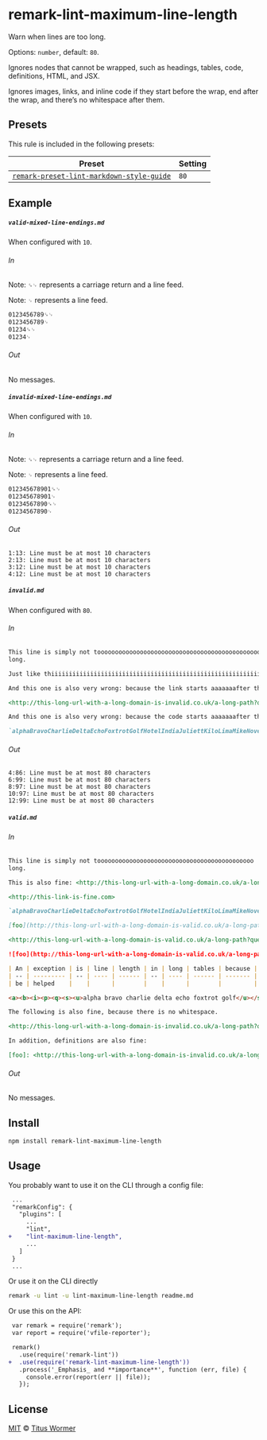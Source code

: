 <!--This file is generated-->

# remark-lint-maximum-line-length

Warn when lines are too long.

Options: `number`, default: `80`.

Ignores nodes that cannot be wrapped, such as headings, tables, code,
definitions, HTML, and JSX.

Ignores images, links, and inline code if they start before the wrap, end
after the wrap, and there’s no whitespace after them.

## Presets

This rule is included in the following presets:

| Preset | Setting |
| ------ | ------- |
| [`remark-preset-lint-markdown-style-guide`](https://github.com/remarkjs/remark-lint/tree/master/packages/remark-preset-lint-markdown-style-guide) | `80` |

## Example

##### `valid-mixed-line-endings.md`

When configured with `10`.

###### In

Note: `␍␊` represents a carriage return and a line feed.

Note: `␊` represents a line feed.

```markdown
0123456789␍␊
0123456789␊
01234␍␊
01234␊
```

###### Out

No messages.

##### `invalid-mixed-line-endings.md`

When configured with `10`.

###### In

Note: `␍␊` represents a carriage return and a line feed.

Note: `␊` represents a line feed.

```markdown
012345678901␍␊
012345678901␊
01234567890␍␊
01234567890␊
```

###### Out

```text
1:13: Line must be at most 10 characters
2:13: Line must be at most 10 characters
3:12: Line must be at most 10 characters
4:12: Line must be at most 10 characters
```

##### `invalid.md`

When configured with `80`.

###### In

```markdown
This line is simply not tooooooooooooooooooooooooooooooooooooooooooooooooooooooo
long.

Just like thiiiiiiiiiiiiiiiiiiiiiiiiiiiiiiiiiiiiiiiiiiiiiiiiiiiiiiiiiiiiiiiiiiis one.

And this one is also very wrong: because the link starts aaaaaaafter the column: <http://line.com>

<http://this-long-url-with-a-long-domain-is-invalid.co.uk/a-long-path?query=variables> and such.

And this one is also very wrong: because the code starts aaaaaaafter the column: `alpha.bravo()`

`alphaBravoCharlieDeltaEchoFoxtrotGolfHotelIndiaJuliettKiloLimaMikeNovemberOscar.papa()` and such.
```

###### Out

```text
4:86: Line must be at most 80 characters
6:99: Line must be at most 80 characters
8:97: Line must be at most 80 characters
10:97: Line must be at most 80 characters
12:99: Line must be at most 80 characters
```

##### `valid.md`

###### In

```markdown
This line is simply not toooooooooooooooooooooooooooooooooooooooooooo
long.

This is also fine: <http://this-long-url-with-a-long-domain.co.uk/a-long-path?query=variables>

<http://this-link-is-fine.com>

`alphaBravoCharlieDeltaEchoFoxtrotGolfHotelIndiaJuliettKiloLimaMikeNovemberOscarPapaQuebec.romeo()`

[foo](http://this-long-url-with-a-long-domain-is-valid.co.uk/a-long-path?query=variables)

<http://this-long-url-with-a-long-domain-is-valid.co.uk/a-long-path?query=variables>

![foo](http://this-long-url-with-a-long-domain-is-valid.co.uk/a-long-path?query=variables)

| An | exception | is | line | length | in | long | tables | because | those | can’t | just |
| -- | --------- | -- | ---- | ------ | -- | ---- | ------ | ------- | ----- | ----- | ---- |
| be | helped    |    |      |        |    |      |        |         |       |       | .    |

<a><b><i><p><q><s><u>alpha bravo charlie delta echo foxtrot golf</u></s></q></p></i></b></a>

The following is also fine, because there is no whitespace.

<http://this-long-url-with-a-long-domain-is-invalid.co.uk/a-long-path?query=variables>.

In addition, definitions are also fine:

[foo]: <http://this-long-url-with-a-long-domain-is-invalid.co.uk/a-long-path?query=variables>
```

###### Out

No messages.

## Install

```sh
npm install remark-lint-maximum-line-length
```

## Usage

You probably want to use it on the CLI through a config file:

```diff
 ...
 "remarkConfig": {
   "plugins": [
     ...
     "lint",
+    "lint-maximum-line-length",
     ...
   ]
 }
 ...
```

Or use it on the CLI directly

```sh
remark -u lint -u lint-maximum-line-length readme.md
```

Or use this on the API:

```diff
 var remark = require('remark');
 var report = require('vfile-reporter');

 remark()
   .use(require('remark-lint'))
+  .use(require('remark-lint-maximum-line-length'))
   .process('_Emphasis_ and **importance**', function (err, file) {
     console.error(report(err || file));
   });
```

## License

[MIT](https://github.com/remarkjs/remark-lint/blob/master/license) © [Titus Wormer](https://wooorm.com)
